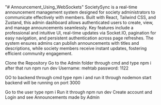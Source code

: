 "# Announcement_Using_WebSockets" 
SocietySync is a real-time announcement management system designed for society administrators to communicate effectively with members. Built with React, Tailwind CSS, and Zustand, this admin dashboard allows authenticated users to create, view, and manage announcements seamlessly. Key features include a professional and intuitive UI, real-time updates via Socket.IO, pagination for easy navigation, and persistent authentication across page refreshes. The system ensures admins can publish announcements with titles and descriptions, while society members receive instant updates, fostering efficient community engagement.

Clone the Repository
Go to the Admin folder through cmd and type
npm i
after that run npm run dev
Username:  mehtab
password: 1122


GO to backend through cmd
type npm i
and run it through nodemon start
backend will be running on port 3000


Go to the user 
type npm i
Run it through npm run dev
Create account and Login and see Announcements made by Admin
